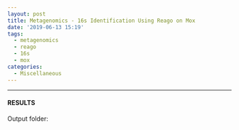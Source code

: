 ```yaml
---
layout: post
title: Metagenomics - 16s Identification Using Reago on Mox
date: '2019-06-13 15:19'
tags: 
  - metagenomics
  - reago
  - 16s
  - mox
categories: 
  - Miscellaneous
---
```




---

#### RESULTS

Output folder:

